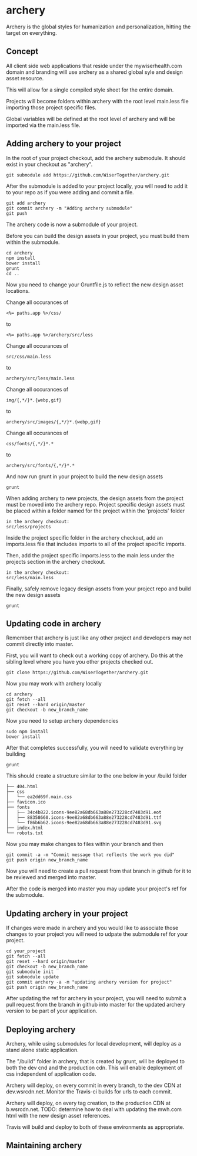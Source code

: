 # archery

Archery is the global styles for humanization and personalization, hitting the target on everything.

## Concept

All client side web applications that reside under the mywiserhealth.com domain and branding will use archery as a shared global syle and design asset resource.

This will allow for a single compiled style sheet for the entire domain.

Projects will become folders within archery with the root level main.less file importing those project specific files.

Global variables will be defined at the root level of archery and will be imported via the main.less file.


## Adding archery to your project

In the root of your project checkout, add the archery submodule. It should exist in your checkout as "archery".

```
git submodule add https://github.com/WiserTogether/archery.git
```

After the submodule is added to your project locally, you will need to add it to your repo as if you were adding and commit a file.

```
git add archery
git commit archery -m "Adding archery submodule"
git push
```

The archery code is now a submodule of your project. 

Before you can build the design assets in your project, you must build them within the submodule.

```
cd archery
npm install
bower install
grunt
cd ..
```

Now you need to change your Gruntfile.js to reflect the new design asset locations.

Change all occurances of
```
<%= paths.app %>/css/
```
to
```
<%= paths.app %>/archery/src/less
```

Change all occurances of
```
src/css/main.less
```
to
```
archery/src/less/main.less
```

Change all occurances of
```
img/{,*/}*.{webp,gif}
```
to
```
archery/src/images/{,*/}*.{webp,gif}
```

Change all occurances of
```
css/fonts/{,*/}*.*
```
to
```
archery/src/fonts/{,*/}*.*
```

And now run grunt in your project to build the new design assets

```
grunt
```

When adding archery to new projects, the design assets from the project must be moved into the archery repo. Project specific design assets must be placed within a folder named for the project within the 'projects' folder

```
in the archery checkout:
src/less/projects
```

Inside the project specific folder in the archery checkout, add an imports.less file that includes imports to all of the project specific imports.

Then, add the project specific imports.less to the main.less under the projects section in the archery checkout.

```
in the archery checkout:
src/less/main.less
```

Finally, safely remove legacy design assets from your project repo and build the new design assets

```
grunt
```

## Updating code in archery

Remember that archery is just like any other project and developers may not commit directly into master.

First, you will want to check out a working copy of archery.  Do this at the sibling level where you have you other projects checked out.

```
git clone https://github.com/WiserTogether/archery.git
```

Now you may work with archery locally

```
cd archery
git fetch --all
git reset --hard origin/master
git checkout -b new_branch_name
```

Now you need to setup archery dependencies

```
sudo npm install
bower install
```

After that completes successfully, you will need to validate everything by building

```
grunt
```

This should create a structure similar to the one below in your /build folder

```
├── 404.html
├── css
│   └── ea2dd69f.main.css
├── favicon.ico
├── fonts
│   ├── 34c4b822.icons-9ee82a68db663a88e273228cd7483d91.eot
│   ├── 88358660.icons-9ee82a68db663a88e273228cd7483d91.ttf
│   └── f86b6b62.icons-9ee82a68db663a88e273228cd7483d91.svg
├── index.html
└── robots.txt
```

Now you may make changes to files within your branch and then

```
git commit -a -m "Commit message that reflects the work you did"
git push origin new_branch_name
```

Now you will need to create a pull request from that branch in github for it to be reviewed and merged into master.

After the code is merged into master you may update your project's ref for the submodule.


## Updating archery in your project

If changes were made in archery and you would like to associate those changes to your project you will need to udpate the submodule ref for your project.

```
cd your_project
git fetch --all
git reset --hard origin/master
git checkout -b new_branch_name
git submodule init
git submodule update
git commit archery -a -m "updating archery version for project"
git push origin new_branch_name
```

After updating the ref for archery in your project, you will need to submit a pull request from the branch in github into master for the updated archery version to be part of your application.


## Deploying archery

Archery, while using submodules for local development, will deploy as a stand alone static application.

The "/build" folder in archery, that is created by grunt, will be deployed to both the dev cnd and the production cdn. This will enable deployment of css independent of application code.

Archery will deploy, on every commit in every branch, to the dev CDN at dev.wsrcdn.net.  Monitor the Travis-ci builds for urls to each commit.

Archery will deploy, on every tag creation, to the production CDN at b.wsrcdn.net.
TODO: determine how to deal with updating the mwh.com html with the new design asset references.

Travis will build and deploy to both of these environments as appropriate.

## Maintaining archery

